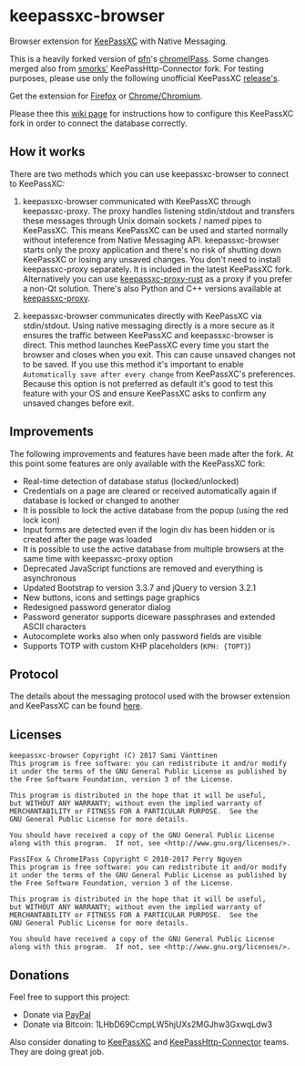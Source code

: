 # keepassxc-browser
Browser extension for [KeePassXC](https://keepassxc.org/) with Native Messaging.

This is a heavily forked version of [pfn](https://github.com/pfn)'s [chromeIPass](https://github.com/pfn/passifox).
Some changes merged also from [smorks'](https://github.com/smorks/keepasshttp-connector) KeePassHttp-Connector fork.
For testing purposes, please use only the following unofficial KeePassXC [release's](https://github.com/varjolintu/keepassxc/releases).

Get the extension for [Firefox](https://addons.mozilla.org/en-US/firefox/addon/keepassxc-browser/) or [Chrome/Chromium](https://chrome.google.com/webstore/detail/keepassxc-browser/iopaggbpplllidnfmcghoonnokmjoicf).

Please thee this [wiki page](hhttps://github.com/varjolintu/keepassxc-browser/wiki/Connecting-the-database-with-keepassxc-browser) for instructions how to configure this KeePassXC fork in order to connect the database correctly.

## How it works
There are two methods which you can use keepassxc-browser to connect to KeePassXC:

1. keepassxc-browser communicated with KeePassXC through keepassxc-proxy. The proxy handles listening stdin/stdout
and transfers these messages through Unix domain sockets / named pipes to KeePassXC. This means KeePassXC can be used and started normally without inteference from
Native Messaging API. keepassxc-browser starts only the proxy application and there's no risk of shutting down KeePassXC or losing any unsaved changes. You don't need to install keepassxc-proxy separately. It is included in the latest KeePassXC fork. Alternatively you can use
[keepassxc-proxy-rust](https://github.com/varjolintu/keepassxc-proxy-rust) as a proxy if you prefer a non-Qt solution. There's also Python and C++ versions available at
[keepassxc-proxy](https://github.com/varjolintu/keepassxc-proxy).

2. keepassxc-browser communicates directly with KeePassXC via stdin/stdout. Using native messaging directly is a more secure as it ensures the traffic between KeePassXC and keepassxc-browser is direct. This method launches KeePassXC every time you start the browser and closes when you exit.
This can cause unsaved changes not to be saved. If you use this method it's important to enable `Automatically save after every change` from KeePassXC's preferences. Because this option is not preferred as default it's good to test this feature with your OS and ensure KeePassXC asks to confirm any unsaved changes before exit.

## Improvements
The following improvements and features have been made after the fork. At this point some features are only available with the KeePassXC fork:
- Real-time detection of database status (locked/unlocked)
- Credentials on a page are cleared or received automatically again if database is locked or changed to another
- It is possible to lock the active database from the popup (using the red lock icon)
- Input forms are detected even if the login div has been hidden or is created after the page was loaded
- It is possible to use the active database from multiple browsers at the same time with keepassxc-proxy option
- Deprecated JavaScript functions are removed and everything is asynchronous
- Updated Bootstrap to version 3.3.7 and jQuery to version 3.2.1
- New buttons, icons and settings page graphics
- Redesigned password generator dialog
- Password generator supports diceware passphrases and extended ASCII characters
- Autocomplete works also when only password fields are visible
- Supports TOTP with custom KHP placeholders (`KPH: {TOPT}`)

## Protocol

The details about the messaging protocol used with the browser extension and KeePassXC can be found [here](keepassxc-protocol.md).

## Licenses

```
keepassxc-browser Copyright (C) 2017 Sami Vänttinen
This program is free software: you can redistribute it and/or modify
it under the terms of the GNU General Public License as published by
the Free Software Foundation, version 3 of the License.

This program is distributed in the hope that it will be useful,
but WITHOUT ANY WARRANTY; without even the implied warranty of
MERCHANTABILITY or FITNESS FOR A PARTICULAR PURPOSE.  See the
GNU General Public License for more details.

You should have received a copy of the GNU General Public License
along with this program.  If not, see <http://www.gnu.org/licenses/>.
```

```
PassIFox & ChromeIPass Copyright © 2010-2017 Perry Nguyen  
This program is free software: you can redistribute it and/or modify
it under the terms of the GNU General Public License as published by
the Free Software Foundation, version 3 of the License.

This program is distributed in the hope that it will be useful,
but WITHOUT ANY WARRANTY; without even the implied warranty of
MERCHANTABILITY or FITNESS FOR A PARTICULAR PURPOSE.  See the
GNU General Public License for more details.

You should have received a copy of the GNU General Public License
along with this program.  If not, see <http://www.gnu.org/licenses/>.
```

## Donations

Feel free to support this project:
- Donate via [PayPal](https://paypal.me/varjolintu)
- Donate via Bitcoin: 1LHbD69CcmpLW5hjUXs2MGJhw3GxwqLdw3

Also consider donating to [KeePassXC](https://flattr.com/submit/auto?fid=x7yqz0&url=https%3A%2F%2Fkeepassxc.org) and  [KeePassHttp-Connector](https://github.com/smorks/keepasshttp-connector) teams. They are doing great job.
